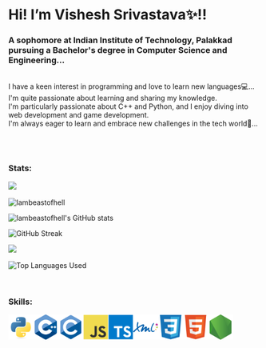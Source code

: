 # Hi! I’m Vishesh Srivastava✨!!
<h3> A sophomore at Indian Institute of Technology, Palakkad pursuing a Bachelor's degree in Computer Science and Engineering...</h3>
<!-- <div><p> <img width="150" align='left' src="Octocat/octocat-1720873444543.png"></p> -->
<br>
I have a keen interest in programming and love to learn new languages💻...<br>
I'm quite passionate about learning and sharing my knowledge.<br>
I'm particularly passionate about C++ and Python, and I enjoy diving into web development and game development. <br>
I'm always eager to learn and embrace new challenges in the tech world🚀...<br></div>



<br><br>

### Stats:

![](https://komarev.com/ghpvc/?username=Iambeastofhell&color=blueviolet&style=plastic&label=PROFILE+VIEWS)
<br>

<p align="left>

![github-stats](https://stats.dooboo.io/api/github-stats?login=Iambeastofhell)

    
</p>

<p align="left"> <img src="https://github-profile-trophy.vercel.app/?username=Iambeastofhell&theme=darkhub&title=-Issues,-Reviews" alt="Iambeastofhell" /></p>


<p align="left">
    <img src="https://github-readme-stats.vercel.app/api?username=Iambeastofhell&show_icons=true&theme=github_dark&border_radius=30" alt="Iambeastofhell's GitHub stats" />
</p>



<p align="left">
    <img src="https://github-readme-streak-stats.herokuapp.com?user=Iambeastofhell&theme=highcontrast&border_radius=30" alt="GitHub Streak" />
</p>

<p align="left"> 
<a href="https://leetcode.com/112301037/"><img width="48%" src="https://leetcode.card.workers.dev/112301037?theme=dark&font=baloo&extension=null&border=2&border_radius=8"></a>
</p> 



<p align="left">
    <img src="https://github-readme-stats.vercel.app/api/top-langs/?username=Iambeastofhell&size_weight=0.5&count_weight=0.5&theme=github_dark&langs_count=10&layout=donut&border_radius=30&hide=G-code" alt="Top Languages Used" />
</p>
<br>


<h3>Skills:</h3>
<div><a href="https://www.python.org/" target="_blank" rel="noreferrer"><img align="left" alt="python" width="50px" height="50px" src="https://raw.githubusercontent.com/devicons/devicon/6910f0503efdd315c8f9b858234310c06e04d9c0/icons/python/python-original.svg" />   <a href="https://gcc.gnu.org/" target="_blank" rel="noreferrer"><img align="left" alt="cpp" width="50px" height="50px"  src="https://github.com/devicons/devicon/blob/master/icons/cplusplus/cplusplus-original.svg" /></a>
<a href="https://gcc.gnu.org/" target="_blank" rel="noreferrer"><img align="left" alt="c" width="50px" src="https://github.com/devicons/devicon/blob/master/icons/c/c-original.svg" /></a><a href="https://developer.mozilla.org/en-US/docs/Web/JavaScript" target="_blank" rel="noreferrer"><img align="left" alt="js" width="50px" height="50px"  src="https://github.com/devicons/devicon/blob/master/icons/javascript/javascript-original.svg" /></a>
<a href="https://www.typescriptlang.org/" target="_blank" rel="noreferrer"><img align="left" alt="ts" width="50px" height="50px"  src="https://github.com/devicons/devicon/blob/master/icons/typescript/typescript-original.svg" /></a><a href="https://developer.mozilla.org/en-US/docs/Web/XML" target="_blank" rel="noreferrer"><img align="left" alt="xml" width="50px"  height="50px" src="https://github.com/devicons/devicon/blob/master/icons/xml/xml-original.svg" /></a><a="https://developer.mozilla.org/en-US/docs/Web/CSS" target="_blank" rel="noreferrer"><img align="left" alt="css" width="50px"  height="50px" src="https://github.com/devicons/devicon/blob/master/icons/css3/css3-original.svg" /></a><a href="https://developer.mozilla.org/en-US/docs/Web/HTML" target="_blank" rel="noreferrer"><img align="left" alt="html" width="50px"  height="50px" src="https://github.com/devicons/devicon/blob/master/icons/html5/html5-original.svg" /></a><a href="https://nodejs.org/en" target="_blank" rel="noreferrer"><img align="left" alt="nodejs" width="50px"  height="50px" src="https://github.com/devicons/devicon/blob/master/icons/nodejs/nodejs-original.svg" /></a>

<br><br>
<br>
<br><br>


<br>


